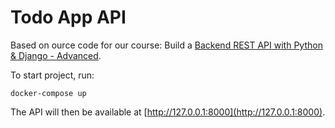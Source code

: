 # Todo App API

Based on ource code for our course: Build a [Backend REST API with Python & Django - Advanced](http://londonapp.dev/django-python-advanced).


To start project, run:

```
docker-compose up
```

The API will then be available at [http://127.0.0.1:8000](http://127.0.0.1:8000).

